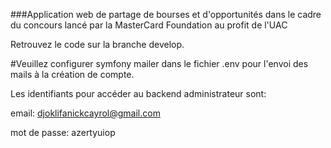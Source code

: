 ###Application web de partage de bourses et d'opportunités dans le cadre du concours lancé par la MasterCard Foundation au profit de l'UAC 

Retrouvez le code sur la branche develop.

#Veuillez configurer symfony mailer dans le fichier .env pour l'envoi des mails à la création de compte.

Les identifiants pour accéder au backend administrateur sont: 

email: djoklifanickcayrol@gmail.com

mot de passe: azertyuiop
